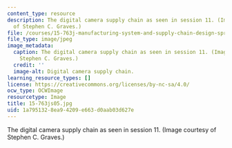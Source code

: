 ```yaml
---
content_type: resource
description: The digital camera supply chain as seen in session 11. (Image courtesy
  of Stephen C. Graves.)
file: /courses/15-763j-manufacturing-system-and-supply-chain-design-spring-2005/1a7951328ea94209e663d0aab03d627e_15-763js05.jpg
file_type: image/jpeg
image_metadata:
  caption: The digital camera supply chain as seen in session 11. (Image by Prof.
    Stephen C. Graves.)
  credit: ''
  image-alt: Digital camera supply chain.
learning_resource_types: []
license: https://creativecommons.org/licenses/by-nc-sa/4.0/
ocw_type: OCWImage
resourcetype: Image
title: 15-763js05.jpg
uid: 1a795132-8ea9-4209-e663-d0aab03d627e
---
```

The digital camera supply chain as seen in session 11. (Image courtesy of Stephen C. Graves.)